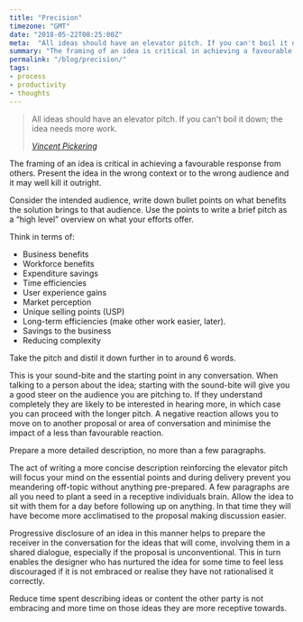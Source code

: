 ```yaml
---
title: "Precision"
timezone: "GMT"
date: "2018-05-22T08:25:00Z"
meta:  "All ideas should have an elevator pitch. If you can't boil it down; the idea needs more work"
summary: "The framing of an idea is critical in achieving a favourable response"
permalink: "/blog/precision/"
tags:
- process
- productivity
- thoughts
---
```


<blockquote>
    <p>All ideas should have an elevator pitch. If you can't boil it down; the idea needs more work.</p>
    <footer>
       <cite><a href="https://vincentp.me">Vincent Pickering</a></cite>
    </footer>
</blockquote>

The framing of an idea is critical in achieving a favourable response from others. Present the idea in the wrong context or to the wrong audience and it may well kill it outright.

Consider the intended audience, write down bullet points on what benefits the solution brings to that audience. Use the points to write a brief pitch as a “high level” overview on what your efforts offer.

Think in terms of:

- Business benefits
- Workforce benefits
- Expenditure savings
- Time efficiencies
- User experience gains
- Market perception
- Unique selling points (USP)
- Long-term efficiencies (make other work easier, later).
- Savings to the business
- Reducing complexity

Take the pitch and distil it down further in to around 6 words.

This is your sound-bite and the starting point in any conversation. When talking to a person about the idea; starting with the sound-bite will give you a good steer on the audience you are pitching to. If they understand completely they are likely to be interested in hearing more, in which case you can proceed with the longer pitch. A negative reaction allows you to move on to another proposal or area of conversation and minimise the impact of a less than favourable reaction.

Prepare a more detailed description, no more than a few paragraphs.

The act of writing a more concise description reinforcing the elevator pitch will focus your mind on the essential points and during delivery prevent you meandering off-topic without anything pre-prepared. A few paragraphs are all you need to plant a seed in a receptive individuals brain. Allow the idea to sit with them for a day before following up on anything. In that time they will have become more acclimatised to the proposal making discussion easier.

Progressive disclosure of an idea in this manner helps to prepare the receiver in the conversation for the ideas that will come, involving them in a shared dialogue, especially if the proposal is unconventional. This in turn enables the designer who has nurtured the idea for some time to feel less discouraged if it is not embraced or realise they have not rationalised it correctly.

Reduce time spent describing ideas or content the other party is not embracing and more time on those ideas they are more receptive towards.


